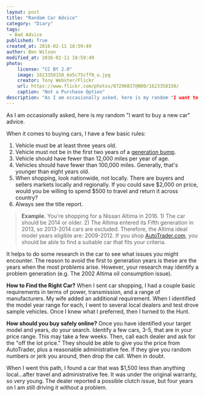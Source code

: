 ```yaml
---
layout: post
title: "Random Car Advice"
category: "Diary"
tags:
 - Bad Advice
published: True
created_at: 2016-02-11 18:59:49
author: Ben Wilson
modified_at: 2016-02-11 18:59:49
photo:
    license: "CC BY 2.0"
    image: 1623358150_6e5c75cff0_o.jpg
    creator: Tony Webster/Flickr
    url: https://www.flickr.com/photos/87296837@N00/1623358150/
    caption: "Not a Purchase Option"
description: "As I am occasionally asked, here is my random "I want to buy a new car" advice."
---
```


As I am occasionally asked, here is my random "I want to buy a new car" advice.

<!-- more -->

When it comes to buying cars, I have a few basic rules:

1. Vehicle must be at least three years old.
2. Vehicle must not be in the first two years of a [generation bump](https://en.wikipedia.org/wiki/Nissan_Altima).
3. Vehicle should have fewer than 12,000 miles per year of age.
4. Vehicles should have fewer than 100,000 miles. Generally, that's younger than eight years old.
5. When shopping, look nationwide, not locally. There are buyers and sellers markets locally and regionally. If you could save $2,000 on price, would you be willing to spend $500 to travel and return it across country?
6. Always see the title report.

> **Example.** You're shopping for a Nissan Altima in 2016. 1) The car should be 2014 or older. 2) The Altima entered its Fifth generation in 2013, so 2013-2014 cars are excluded. Therefore, the Altima ideal model years eligible are: 2009-2012. If you shop [AutoTrader.com](http://www.autotrader.com/), you should be able to find a suitable car that fits your criteria.

It helps to do some research in the car to see what issues you might encounter. The reason to avoid the first to generation years is these are the years when the most problems arise. However, your research may identify a problem generation (e.g. The 2002 Altima oil consumption issue).

**How to Find the Right Car?** When I sent car shopping, I had a couple basic requirements in terms of power, transmission, and a range of manufacturers. My wife added an additional requirement. When I identified the model year range for each, I went to several local dealers and test drove sample vehicles. Once I knew what I preferred, then I turned to the Hunt.

**How should you buy safely online?** Once you have identified your target model and years, do your search. Identify a few cars, 3-5, that are in your price range. This may take a few weeks. Then, call each dealer and ask for the "off the lot price." They should be able to give you the price from AutoTrader, plus a reasonable administrative fee. If they give you random numbers or jerk you around, then drop the call. When in doubt.

When I went this path, I found a car that was $1,500 less than anything local...after travel and administrative fee. It was under the original warranty, so very young. The dealer reported a possible clutch issue, but four years on I am still driving it without a problem.